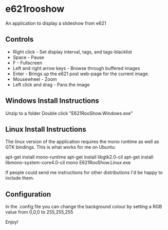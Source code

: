 # e621rooshow
An application to display a slideshow from e621

## Controls
* Right click - Set display interval, tags, and tags-blacklist
* Space - Pause
* F - Fullscreen
* Left and right arrow keys - Browse through buffered images
* Enter - Brings up the e621 post web-page for the current image.
* Mousewheel - Zoom
* Left click and drag - Pans the image



## Windows Install Instructions

Unzip to a folder
Double click "E621RooShow.Windows.exe"

## Linux Install Instructions

The linux version of the application requires the mono runtime as well as GTK bindings.
This is what works for me on Ubuntu:

apt-get install mono-runtime
apt-get install libgtk2.0-cil
apt-get install libmono-system-core4.0-cil
mono E621RooShow.Linux.exe

If people could send me instructions for other distributions I'd be happy to include them.

## Configuration

In the .config file you can change the background colour by setting a RGB value from 0,0,0 to 255,255,255

Enjoy!

